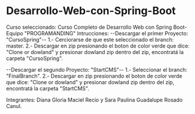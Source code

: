 # Desarrollo-Web-con-Spring-Boot
Curso seleccionado: Curso Completo de Desarrollo Web con Spring Boot- Equipo "PROGRAMANDING"
Intrucciones:
--Descargar el primer Proyecto: "CursoSpring"--
1.- Cerciorarse de que este seleccionado el branch: master.
2.- Descargar en zip presionando el boton de color verde que dice: "Clone or dowland" y presionar dowland zip dentro del zip, encontratá la carpeta "CursoSpring".

--Descargar el segundo Proyecto: "StartCMS"--
1.- Seleccionar el branch: "FinalBranch".
2.- Descargar en zip presionando el boton de color verde que dice: "Clone or dowland" y presionar dowland zip dentro del zip, encontratá la carpeta "StartCMS".

Integrantes: Diana Gloria Maciel Recio y Sara Paulina Guadalupe Rosado Canul.

